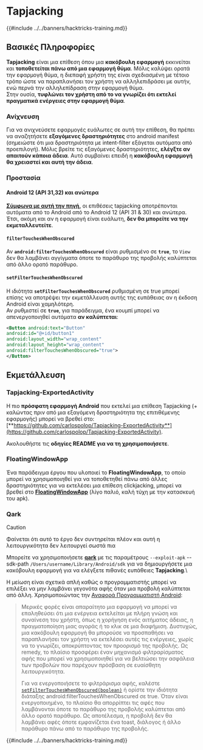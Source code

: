 # Tapjacking

{{#include ../../banners/hacktricks-training.md}}

## **Βασικές Πληροφορίες**

**Tapjacking** είναι μια επίθεση όπου μια **κακόβουλη** **εφαρμογή** εκκινείται και **τοποθετείται πάνω από μια εφαρμογή θύμα**. Μόλις καλύψει ορατά την εφαρμογή θύμα, η διεπαφή χρήστη της είναι σχεδιασμένη με τέτοιο τρόπο ώστε να παραπλανήσει τον χρήστη να αλληλεπιδράσει με αυτήν, ενώ περνά την αλληλεπίδραση στην εφαρμογή θύμα.\
Στην ουσία, **τυφλώνει τον χρήστη από το να γνωρίζει ότι εκτελεί πραγματικά ενέργειες στην εφαρμογή θύμα**.

### Ανίχνευση

Για να ανιχνεύσετε εφαρμογές ευάλωτες σε αυτή την επίθεση, θα πρέπει να αναζητήσετε **εξαγόμενες δραστηριότητες** στο android manifest (σημειώστε ότι μια δραστηριότητα με intent-filter εξάγεται αυτόματα από προεπιλογή). Μόλις βρείτε τις εξαγόμενες δραστηριότητες, **ελέγξτε αν απαιτούν κάποια άδεια**. Αυτό συμβαίνει επειδή η **κακόβουλη εφαρμογή θα χρειαστεί και αυτή την άδεια**.

### Προστασία

#### Android 12 (API 31,32) και ανώτερα

[**Σύμφωνα με αυτή την πηγή**](https://www.geeksforgeeks.org/tapjacking-in-android/)**,** οι επιθέσεις tapjacking αποτρέπονται αυτόματα από το Android από το Android 12 (API 31 & 30) και ανώτερα. Έτσι, ακόμη και αν η εφαρμογή είναι ευάλωτη, **δεν θα μπορείτε να την εκμεταλλευτείτε**.

#### `filterTouchesWhenObscured`

Αν **`android:filterTouchesWhenObscured`** είναι ρυθμισμένο σε **`true`**, το `View` δεν θα λαμβάνει αγγίγματα όποτε το παράθυρο της προβολής καλύπτεται από άλλο ορατό παράθυρο.

#### **`setFilterTouchesWhenObscured`**

Η ιδιότητα **`setFilterTouchesWhenObscured`** ρυθμισμένη σε true μπορεί επίσης να αποτρέψει την εκμετάλλευση αυτής της ευπάθειας αν η έκδοση Android είναι χαμηλότερη.\
Αν ρυθμιστεί σε **`true`**, για παράδειγμα, ένα κουμπί μπορεί να απενεργοποιηθεί αυτόματα **αν καλύπτεται**:
```xml
<Button android:text="Button"
android:id="@+id/button1"
android:layout_width="wrap_content"
android:layout_height="wrap_content"
android:filterTouchesWhenObscured="true">
</Button>
```
## Εκμετάλλευση

### Tapjacking-ExportedActivity

Η πιο **πρόσφατη εφαρμογή Android** που εκτελεί μια επίθεση Tapjacking (+ καλώντας πριν από μια εξαγόμενη δραστηριότητα της επιτιθέμενης εφαρμογής) μπορεί να βρεθεί στο: [**https://github.com/carlospolop/Tapjacking-ExportedActivity**](https://github.com/carlospolop/Tapjacking-ExportedActivity).

Ακολουθήστε τις **οδηγίες README για να τη χρησιμοποιήσετε**.

### FloatingWindowApp

Ένα παράδειγμα έργου που υλοποιεί το **FloatingWindowApp**, το οποίο μπορεί να χρησιμοποιηθεί για να τοποθετηθεί πάνω από άλλες δραστηριότητες για να εκτελέσει μια επίθεση clickjacking, μπορεί να βρεθεί στο [**FloatingWindowApp**](https://github.com/aminography/FloatingWindowApp) (λίγο παλιό, καλή τύχη με την κατασκευή του apk).

### Qark

> [!CAUTION]
> Φαίνεται ότι αυτό το έργο δεν συντηρείται πλέον και αυτή η λειτουργικότητα δεν λειτουργεί σωστά πια

Μπορείτε να χρησιμοποιήσετε [**qark**](https://github.com/linkedin/qark) με τις παραμέτρους `--exploit-apk` --sdk-path `/Users/username/Library/Android/sdk` για να δημιουργήσετε μια κακόβουλη εφαρμογή για να ελέγξετε πιθανές ευπάθειες **Tapjacking**.\

Η μείωση είναι σχετικά απλή καθώς ο προγραμματιστής μπορεί να επιλέξει να μην λαμβάνει γεγονότα αφής όταν μια προβολή καλύπτεται από άλλη. Χρησιμοποιώντας την [Αναφορά Προγραμματιστή Android](https://developer.android.com/reference/android/view/View#security):

> Μερικές φορές είναι απαραίτητο μια εφαρμογή να μπορεί να επαληθεύσει ότι μια ενέργεια εκτελείται με πλήρη γνώση και συναίνεση του χρήστη, όπως η χορήγηση ενός αιτήματος άδειας, η πραγματοποίηση μιας αγοράς ή το κλικ σε μια διαφήμιση. Δυστυχώς, μια κακόβουλη εφαρμογή θα μπορούσε να προσπαθήσει να παραπλανήσει τον χρήστη να εκτελέσει αυτές τις ενέργειες, χωρίς να το γνωρίζει, αποκρύπτοντας τον προορισμό της προβολής. Ως remedy, το πλαίσιο προσφέρει έναν μηχανισμό φιλτραρίσματος αφής που μπορεί να χρησιμοποιηθεί για να βελτιώσει την ασφάλεια των προβολών που παρέχουν πρόσβαση σε ευαίσθητη λειτουργικότητα.
>
> Για να ενεργοποιήσετε το φιλτράρισμα αφής, καλέστε [`setFilterTouchesWhenObscured(boolean)`](https://developer.android.com/reference/android/view/View#setFilterTouchesWhenObscured%28boolean%29) ή ορίστε την ιδιότητα διάταξης android:filterTouchesWhenObscured σε true. Όταν είναι ενεργοποιημένο, το πλαίσιο θα απορρίπτει τις αφές που λαμβάνονται όποτε το παράθυρο της προβολής καλύπτεται από άλλο ορατό παράθυρο. Ως αποτέλεσμα, η προβολή δεν θα λαμβάνει αφές όποτε εμφανίζεται ένα toast, διάλογος ή άλλο παράθυρο πάνω από το παράθυρο της προβολής.


{{#include ../../banners/hacktricks-training.md}}
